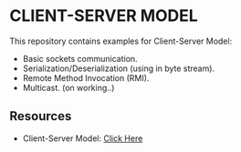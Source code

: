 # CLIENT-SERVER MODEL
This repository contains examples for Client-Server Model:
- Basic sockets communication.
- Serialization/Deserialization (using in byte stream).
- Remote Method Invocation (RMI).
- Multicast. (on working..)

## Resources
- Client-Server Model: [Click Here](https://en.wikipedia.org/wiki/Client–server_model)
